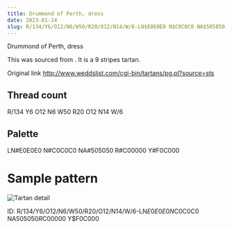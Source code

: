 ```yaml
---
title: Drummond of Perth, dress
date: 2023-01-24
slug: R/134/Y6/O12/N6/W50/R20/O12/N14/W/6-LN$E0E0E0 N$C0C0C0 NA$505050 R$C00000 Y$F0C000
---
```

Drummond of Perth, dress

This was sourced from <no value>.  It is a 9 stripes tartan.

Original link http://www.weddslist.com/cgi-bin/tartans/pg.pl?source=sts

## Thread count
R/134 Y6 O12 N6 W50 R20 O12 N14 W/6

## Palette
LN#E0E0E0 N#C0C0C0 NA#505050 R#C00000 Y#F0C000

# Sample pattern

![Tartan detail](tartan.png "R/134 Y6 O12 N6 W50 R20 O12 N14 W/6 tartan")

ID: R/134/Y6/O12/N6/W50/R20/O12/N14/W/6-LN$E0E0E0 N$C0C0C0 NA$505050 R$C00000 Y$F0C000